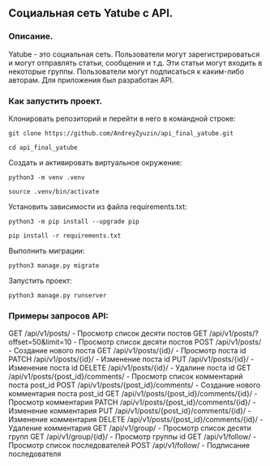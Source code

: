## Социальная сеть Yatube с API.
### Описание. 
Yatube - это социальная сеть. 
Пользователи могут зарегистрироваться и могут отправлять статьи, сообщения и т.д. Эти статьи могут входить в некоторые группы. Пользователи могут подписаться к каким-либо авторам.
Для приложения был разработан API.

### Как запустить проект.

Клонировать репозиторий и перейти в него в командной строке:

```
git clone https://github.com/AndreyZyuzin/api_final_yatube.git
```

```
cd api_final_yatube
```

Cоздать и активировать виртуальное окружение:

```
python3 -m venv .venv
```

```
source .venv/bin/activate
```

Установить зависимости из файла requirements.txt:

```
python3 -m pip install --upgrade pip
```

```
pip install -r requirements.txt
```

Выполнить миграции:

```
python3 manage.py migrate
```

Запустить проект:

```
python3 manage.py runserver
```

### Примеры запросов API:
GET /api/v1/posts/ - Просмотр список десяти постов
GET /api/v1/posts/?offset=50&limit=10 - Просмотр список десяти постов
POST /api/v1/posts/ - Создание нового поста
GET /api/v1/posts/{id}/ - Просмотр поста id
PATCH /api/v1/posts/{id}/ - Изменение поста id
PUT /api/v1/posts/{id}/ - Изменение поста id
DELETE /api/v1/posts/{id}/ - Удалине поста id
GET /api/v1/posts/{post_id}/comments/ - Просмотр список комментарий поста post_id
POST /api/v1/posts/{post_id}/comments/ - Создание нового комментария поста post_id
GET /api/v1/posts/{post_id}/comments/{id}/ - Просмотр комментария
PATCH /api/v1/posts/{post_id}/comments/{id}/ - Изменение комментария
PUT /api/v1/posts/{post_id}/comments/{id}/ - Изменение комментария
DELETE /api/v1/posts/{post_id}/comments/{id}/ - Удаление комментария
GET /api/v1/group/ - Просмотр список десяти групп
GET /api/v1/group/{id}/ - Просмотр группы id
GET /api/v1/follow/ - Просмотр список последователей
POST /api/v1/follow/ - Подписание последователя

